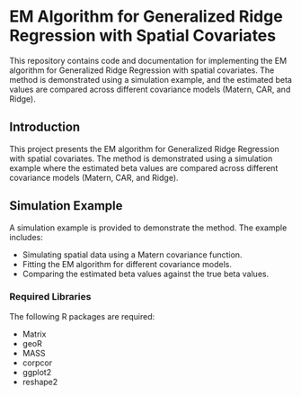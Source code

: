# EM Algorithm for Generalized Ridge Regression with Spatial Covariates

This repository contains code and documentation for implementing the EM algorithm for Generalized Ridge Regression with spatial covariates. The method is demonstrated using a simulation example, and the estimated beta values are compared across different covariance models (Matern, CAR, and Ridge).

## Introduction

This project presents the EM algorithm for Generalized Ridge Regression with spatial covariates. The method is demonstrated using a simulation example where the estimated beta values are compared across different covariance models (Matern, CAR, and Ridge).

## Simulation Example

A simulation example is provided to demonstrate the method. The example includes:
- Simulating spatial data using a Matern covariance function.
- Fitting the EM algorithm for different covariance models.
- Comparing the estimated beta values against the true beta values.

### Required Libraries

The following R packages are required:
- Matrix
- geoR
- MASS
- corpcor
- ggplot2
- reshape2
